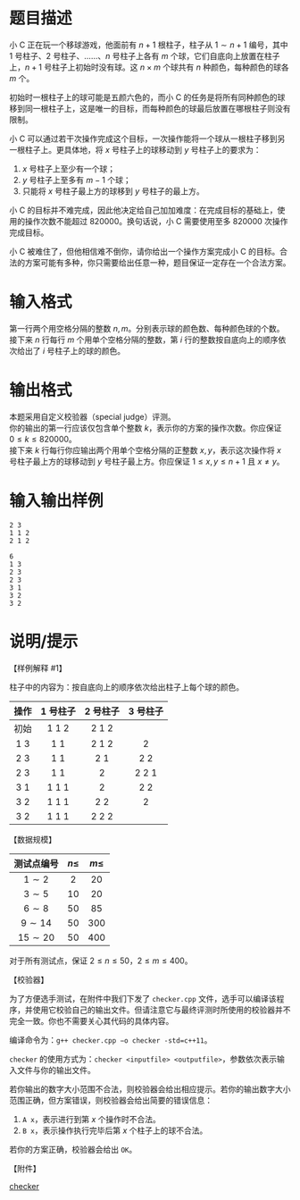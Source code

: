 # 题目描述

小 C 正在玩一个移球游戏，他面前有 $n + 1$ 根柱子，柱子从 $1 \sim n + 1$ 编号，其中 $1$ 号柱子、$2$ 号柱子、……、$n$ 号柱子上各有 $m$ 个球，它们自底向上放置在柱子上，$n + 1$ 号柱子上初始时没有球。这 $n \times m$ 个球共有 $n$ 种颜色，每种颜色的球各 $m$ 个。

初始时一根柱子上的球可能是五颜六色的，而小 C 的任务是将所有同种颜色的球移到同一根柱子上，这是唯一的目标，而每种颜色的球最后放置在哪根柱子则没有限制。

小 C 可以通过若干次操作完成这个目标，一次操作能将一个球从一根柱子移到另一根柱子上。更具体地，将 $x$ 号柱子上的球移动到 $y$ 号柱子上的要求为：

1. $x$ 号柱子上至少有一个球；
2. $y$ 号柱子上至多有 $m - 1$ 个球；
3. 只能将 $x$ 号柱子最上方的球移到 $y$ 号柱子的最上方。

小 C 的目标并不难完成，因此他决定给自己加加难度：在完成目标的基础上，使用的操作次数不能超过 $820000$。换句话说，小 C 需要使用至多 $820000$ 次操作完成目标。

小 C 被难住了，但他相信难不倒你，请你给出一个操作方案完成小 C 的目标。合法的方案可能有多种，你只需要给出任意一种，题目保证一定存在一个合法方案。

# 输入格式

第一行两个用空格分隔的整数 $n, m$。分别表示球的颜色数、每种颜色球的个数。  
接下来 $n$ 行每行 $m$ 个用单个空格分隔的整数，第 $i$ 行的整数按自底向上的顺序依次给出了 $i$ 号柱子上的球的颜色。

# 输出格式

本题采用自定义校验器（special judge）评测。  
你的输出的第一行应该仅包含单个整数 $k$，表示你的方案的操作次数。你应保证 $0 \le k \le 820000$。  
接下来 $k$ 行每行你应输出两个用单个空格分隔的正整数 $x, y$，表示这次操作将 $x$ 号柱子最上方的球移动到 $y$ 号柱子最上方。你应保证 $1 \le x, y \le n + 1$ 且 $x \ne y$。

# 输入输出样例

```input1
2 3
1 1 2
2 1 2

```

```output1
6
1 3
2 3
2 3
3 1
3 2
3 2

```

# 说明/提示

【样例解释 #1】

柱子中的内容为：按自底向上的顺序依次给出柱子上每个球的颜色。

|  操作  | $1$ 号柱子 | $2$ 号柱子 | $3$ 号柱子 |
| :----: | :--------: | :--------: | :--------: |
|  初始  | $1\ 1\ 2$  | $2\ 1\ 2$  |            |
| $1\ 3$ |   $1\ 1$   | $2\ 1\ 2$  |    $2$     |
| $2\ 3$ |   $1\ 1$   |   $2\ 1$   |   $2\ 2$   |
| $2\ 3$ |   $1\ 1$   |    $2$     | $2\ 2\ 1$  |
| $3\ 1$ | $1\ 1\ 1$  |    $2$     |   $2\ 2$   |
| $3\ 2$ | $1\ 1\ 1$  |   $2\ 2$   |    $2$     |
| $3\ 2$ | $1\ 1\ 1$  | $2\ 2\ 2$  |            |

【数据规模】

|  测试点编号  | $n \le$ | $m \le$ |
| :----------: | :-----: | :-----: |
|  $1 \sim 2$  |   $2$   |  $20$   |
|  $3 \sim 5$  |  $10$   |  $20$   |
|  $6 \sim 8$  |  $50$   |  $85$   |
| $9 \sim 14$  |  $50$   |  $300$  |
| $15 \sim 20$ |  $50$   |  $400$  |

对于所有测试点，保证 $2 \le n \le 50$，$2 \le m \le 400$。

【校验器】

为了方便选手测试，在附件中我们下发了 `checker.cpp` 文件，选手可以编译该程序，并使用它校验自己的输出文件。但请注意它与最终评测时所使用的校验器并不完全一致。你也不需要关心其代码的具体内容。

编译命令为：`g++ checker.cpp −o checker -std=c++11`。

`checker` 的使用方式为：`checker <inputfile> <outputfile>`，参数依次表示输入文件与你的输出文件。

若你输出的数字大小范围不合法，则校验器会给出相应提示。若你的输出数字大小范围正确，但方案错误，则校验器会给出简要的错误信息：

1. `A x`，表示进行到第 $x$ 个操作时不合法。
2. `B x`，表示操作执行完毕后第 $x$ 个柱子上的球不合法。

若你的方案正确，校验器会给出 `OK`。

【附件】

[checker](file://checker.zip)
